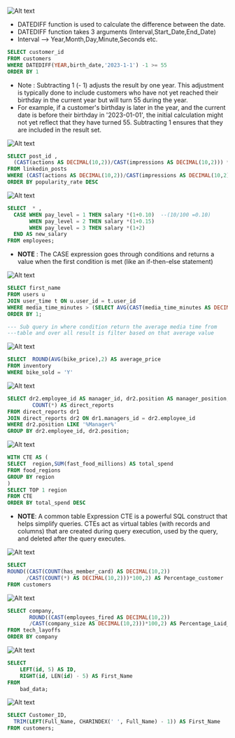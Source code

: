 ![Alt text](image.png)
- DATEDIFF function is used to calculate the difference between the date.
- DATEDIFF function takes 3 arguments (Interval,Start_Date,End_Date)
- Interval --> Year,Month,Day,Minute,Seconds etc.

```sql
SELECT customer_id
FROM customers
WHERE DATEDIFF(YEAR,birth_date,'2023-1-1') -1 >= 55
ORDER BY 1
```
- Note : Subtracting 1 (- 1) adjusts the result by one year. This adjustment is typically done to include customers who have not yet reached their birthday in the current year but will turn 55 during the year.
- For example, if a customer's birthday is later in the year, and the current date is before their birthday in '2023-01-01', the initial calculation might not yet reflect that they have turned 55. Subtracting 1 ensures that they are included in the result set.

![Alt text](image-1.png)

```sql
SELECT post_id , 
  (CAST(actions AS DECIMAL(10,2))/CAST(impressions AS DECIMAL(10,2))) *100 AS popularity_rate
FROM linkedin_posts
WHERE (CAST(actions AS DECIMAL(10,2))/CAST(impressions AS DECIMAL(10,2))) *100 > 1
ORDER BY popularity_rate DESC
```

![Alt text](image-2.png)

```sql
SELECT  * ,
  CASE WHEN pay_level = 1 THEN salary *(1+0.10)  --(10/100 =0.10)
       WHEN pay_level = 2 THEN salary *(1+0.15) 
       WHEN pay_level = 3 THEN salary *(1+2)  
  END AS new_salary
FROM employees;
```
- **NOTE** : The CASE expression goes through conditions and returns a value when the first condition is met (like an if-then-else statement)


![Alt text](image-3.png)

```sql
SELECT first_name
FROM users u 
JOIN user_time t ON u.user_id = t.user_id
WHERE media_time_minutes > (SELECT AVG(CAST(media_time_minutes AS DECIMAL(10,2))) FROM user_time)
ORDER BY 1;

--- Sub query in where condition return the average media time from
---table and over all result is filter based on that average value
```

![Alt text](image-4.png)
``` sql
SELECT  ROUND(AVG(bike_price),2) AS average_price
FROM inventory
WHERE bike_sold = 'Y'
```
![Alt text](image-5.png)
```sql
SELECT dr2.employee_id AS manager_id, dr2.position AS manager_position, 
        COUNT(*) AS direct_reports
FROM direct_reports dr1
JOIN direct_reports dr2 ON dr1.managers_id = dr2.employee_id
WHERE dr2.position LIKE '%Manager%'
GROUP BY dr2.employee_id, dr2.position;
```

![Alt text](image-6.png)
```sql 
WITH CTE AS (
SELECT  region,SUM(fast_food_millions) AS total_spend
FROM food_regions
GROUP BY region
)
SELECT TOP 1 region 
FROM CTE
ORDER BY total_spend DESC
```
- **NOTE**: A common table Expression CTE is a powerful SQL construct that helps simplify queries. CTEs act as virtual tables (with records and columns) that are created during query execution, used by the query, and deleted after the query executes.


![Alt text](image-7.png)
```sql
SELECT 
ROUND((CAST(COUNT(has_member_card) AS DECIMAL(10,2))
      /CAST(COUNT(*) AS DECIMAL(10,2)))*100,2) AS Percentage_customer
FROM customers
```
![Alt text](image-8.png)
```sql
SELECT company,
       ROUND((CAST(employees_fired AS DECIMAL(10,2))
       /CAST(company_size AS DECIMAL(10,2)))*100,2) AS Percentage_Laid_Off
FROM tech_layoffs
ORDER BY company
```

![Alt text](image-9.png)
```sql
SELECT  
    LEFT(id, 5) AS ID, 
    RIGHT(id, LEN(id) - 5) AS First_Name
FROM 
    bad_data;

```

![Alt text](image-10.png)
```sql
SELECT Customer_ID, 
  TRIM(LEFT(Full_Name, CHARINDEX(' ', Full_Name) - 1)) AS First_Name
FROM customers;

```